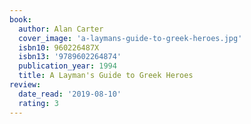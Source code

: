 ```yaml
---
book:
  author: Alan Carter
  cover_image: 'a-laymans-guide-to-greek-heroes.jpg'
  isbn10: 960226487X
  isbn13: '9789602264874'
  publication_year: 1994
  title: A Layman's Guide to Greek Heroes
review:
  date_read: '2019-08-10'
  rating: 3
---
```

